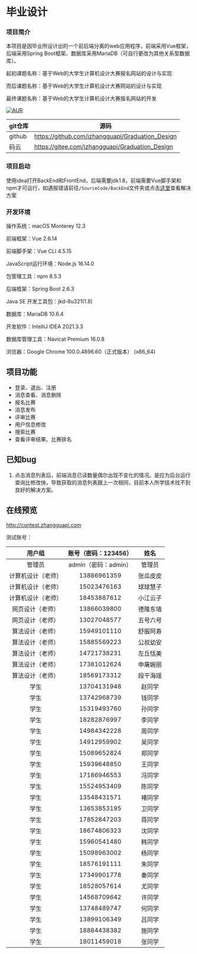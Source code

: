 # 毕业设计

### 项目简介

本项目是因毕业所设计出的一个前后端分离的web应用程序，前端采用Vue框架，后端采用Spring Boot框架、数据库采用MariaDB（可自行更改为其他关系型数据库）。

起初课题名称：基于Web的大学生计算机设计大赛报名网站的设计与实现

而后课题名称：基于Web的大学生计算机设计大赛网站的设计与实现

最终课题名称：基于Web的大学生计算机设计大赛报名网站的开发


[![AUR](https://img.shields.io/badge/license-GPL-blue.svg)](https://github.com/zhangguapipi/Graduation_Design/blob/main/LICENSE)

|  git仓库 |  源码  |
|---|---|
|  github |  https://github.com/izhangguapi/Graduation_Design  |
|  码云  | https://gitee.com/izhangguapi/Graduation_Design |

### 项目启动
使用idea打开BackEnd和FrontEnd，后端需要jdk1.8，前端需要Vue脚手架和npm才可运行，如遇报错请前往`/SourceCode/BackEnd`文件夹或点击[这里](https://github.com/izhangguapi/Graduation_Design/tree/main/SourceCode/BackEnd)查看解决方案

### 开发环境
操作系统：macOS Monterey 12.3

前端框架：Vue 2.6.14

前端脚手架：Vue CLI 4.5.15

JavaScript运行环境：Node.js 16.14.0

包管理工具：npm 8.5.3

后端框架：Spring Boot 2.6.3

Java SE 开发工具包：jkd-8u321(1.8)

数据库：MariaDB 10.6.4

开发软件：IntelliJ IDEA 2021.3.3

数据库管理工具：Navicat Premium 16.0.8

浏览器：Google Chrome 100.0.4896.60（正式版本） (x86_64)



## 项目功能

* 登录、退出、注册
* 消息查看、消息删除
* 报名比赛
* 消息发布
* 评审比赛
* 用户信息修改
* 搜索比赛
* 查看评审结果、比赛排名



## 已知bug

1. 点击消息列表后，前端消息已读数量偶尔出现不变化的情况。是应为后台运行查询比修改快，导致获取的消息列表跟上一次相同，目前本人所学技术找不到良好的解决方案。



## 在线预览

http://contest.zhangguapi.com

测试账号：

|       用户组       | 账号（密码：123456） |   姓名   |
| :----------------: | :------------------: | :------: |
|       管理员       | admin（密码：admin） |  管理员  |
| 计算机设计（老师） |     13886961359      | 张瓜皮皮 |
| 计算机设计（老师） |     15023476163      | 球球慧子 |
| 计算机设计（老师） |     18453887612      | 小江云子 |
|  网页设计（老师）  |     13866039800      | 德隆东墙 |
|  网页设计（老师）  |     13027048577      | 五号六号 |
|  算法设计（老师）  |     15949101110      | 舒服阿寿 |
|  算法设计（老师）  |     15885569223      | 公叔幼安 |
|  算法设计（老师）  |     14721738231      | 左丘恬美 |
|  算法设计（老师）  |     17381012624      | 申屠婉丽 |
|  算法设计（老师）  |     18569173312      | 段干海瑶 |
|        学生        |     13704131948      |  赵同学  |
|        学生        |     13742968739      |  钱同学  |
|        学生        |     15319493760      |  孙同学  |
|        学生        |     18282876997      |  李同学  |
|        学生        |     14984342228      |  周同学  |
|        学生        |     14912959902      |  吴同学  |
|        学生        |     15089652824      |  郑同学  |
|        学生        |     15939648850      |  王同学  |
|        学生        |     17186946553      |  冯同学  |
|        学生        |     15524953409      |  陈同学  |
|        学生        |     13548431571      |  褚同学  |
|        学生        |     13653853195      |  卫同学  |
|        学生        |     17852847203      |  蒋同学  |
|        学生        |     18674806323      |  沈同学  |
|        学生        |     15960541480      |  韩同学  |
|        学生        |     15098963002      |  杨同学  |
|        学生        |     18576191111      |  朱同学  |
|        学生        |     17349901778      |  秦同学  |
|        学生        |     18528057614      |  尤同学  |
|        学生        |     14568709642      |  许同学  |
|        学生        |     13748489747      |  何同学  |
|        学生        |     13899106349      |  吕同学  |
|        学生        |     18884438382      |  施同学  |
|        学生        |     18011459018      |  张同学  |
